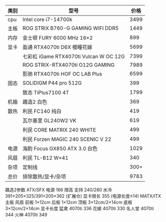 
| 类别 | 型号                                   | 价格 |
| ---- | -------------------------------------- | ---- |
| cpu  | Intel core i7-14700k                   | 3499 |
| 主板 | ROG STRIX B760-G GAMING WIFI DDR5      | 1449 |
| 内存 | 金士顿 FURY 6000 MHz 16×2              | 899  |
| 显卡 | 盈通 RTX4070ti D6X 樱瞳花嫁            | 5699 |
|      | 七彩虹 iGame RTX4070ti Vulcan W OC 12G | 7399 |
|      | ROG STRIX-RTX4070ti O12G GAMING        | 7989 |
|      | 影驰  RTX4070ti HOF OC LAB Plus        | 6599 |
| 固态 | SOLIDIGM P44 pro 512G                  | 399  |
|      | 致态 TiPlus7100 4T                     | 1799 |
| 机箱 | 趣造2 白色                             | 369  |
| 散热 | 利民 FC140 纯白                        | 419  |
|      | 瓦尔基里 GL240W2 VK                    | 619  |
|      | 利民 CORE MATRIX 240 WHITE             | 499  |
|      | 利民 Forzen MAGIC 240 SCENIC V 22      | 499  |
| 电源 | 海韵 Focus GX850 ATX 3.0 白色          | 1029 |
| 风扇 | 利民 TL-B12 W×41                       | 340  |
| 杂项 | 定制线                                 | 300+ |
| 总价 | 排除散热/显卡/杂项                     | 9783 |
趣造2参数
	ATX/SFX 电源
	166 限高
	支持 240/280 水冷
	391×205×325/391×205×362 (扩展仓)
	显卡限长 355 (电源长度≤14)
	MATX/ITX 主板
	风扇
		前板 1×12cm
		后板 1×12cm
		顶板 3×12cm/2×14cm
		底板 3×12cm/2×14cm
显卡长度
	猛禽
		4070ti 336
	花嫁
		4070ti 330
	名人堂
		4070ti 344
	火神
		4070ti 349